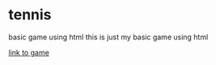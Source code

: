 # tennis
basic game using html
this is just my basic game  using html


[link to game](https://bablubambal.github.io/tennis/tennis.html)
